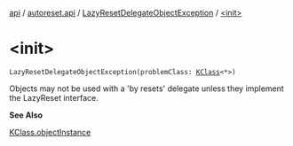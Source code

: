 [api](../../index.md) / [autoreset.api](../index.md) / [LazyResetDelegateObjectException](index.md) / [&lt;init&gt;](./-init-.md)

# &lt;init&gt;

`LazyResetDelegateObjectException(problemClass: `[`KClass`](https://kotlinlang.org/api/latest/jvm/stdlib/kotlin.reflect/-k-class/index.html)`<*>)`

Objects may not be used with a 'by resets' delegate unless they implement the LazyReset interface.

**See Also**

[KClass.objectInstance](https://kotlinlang.org/api/latest/jvm/stdlib/kotlin.reflect/-k-class/object-instance.html)

